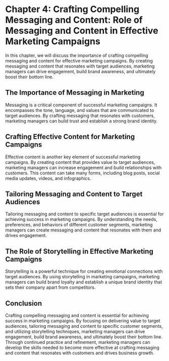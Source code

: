 Chapter 4: Crafting Compelling Messaging and Content: Role of Messaging and Content in Effective Marketing Campaigns
====================================================================================================================

In this chapter, we will discuss the importance of crafting compelling messaging and content for effective marketing campaigns. By creating messaging and content that resonates with target audiences, marketing managers can drive engagement, build brand awareness, and ultimately boost their bottom line.

The Importance of Messaging in Marketing
----------------------------------------

Messaging is a critical component of successful marketing campaigns. It encompasses the tone, language, and values that are communicated to target audiences. By crafting messaging that resonates with customers, marketing managers can build trust and establish a strong brand identity.

Crafting Effective Content for Marketing Campaigns
--------------------------------------------------

Effective content is another key element of successful marketing campaigns. By creating content that provides value to target audiences, marketing managers can increase engagement and build relationships with customers. This content can take many forms, including blog posts, social media updates, videos, and infographics.

Tailoring Messaging and Content to Target Audiences
---------------------------------------------------

Tailoring messaging and content to specific target audiences is essential for achieving success in marketing campaigns. By understanding the needs, preferences, and behaviors of different customer segments, marketing managers can create messaging and content that resonates with them and drives engagement.

The Role of Storytelling in Effective Marketing Campaigns
---------------------------------------------------------

Storytelling is a powerful technique for creating emotional connections with target audiences. By using storytelling in marketing campaigns, marketing managers can build brand loyalty and establish a unique brand identity that sets their company apart from competitors.

Conclusion
----------

Crafting compelling messaging and content is essential for achieving success in marketing campaigns. By focusing on delivering value to target audiences, tailoring messaging and content to specific customer segments, and utilizing storytelling techniques, marketing managers can drive engagement, build brand awareness, and ultimately boost their bottom line. Through continued practice and refinement, marketing managers can develop the skills needed to become more effective at crafting messaging and content that resonates with customers and drives business growth.
